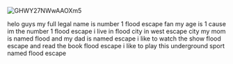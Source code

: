 ![GHWY27NWwAAOXm5](https://github.com/velocicoaster/velocicoaster/assets/163074010/dabd9051-cfcf-4cff-904a-624a3f7a6b5b)

helo guys my full legal name is number 1 flood escape fan my age is 1 cause im the number 1 flood escape i live in flood city in west escape city my mom is named flood and my dad is named escape i like to watch the show flood escape and read the book flood escape i like to play this underground sport named flood escape

